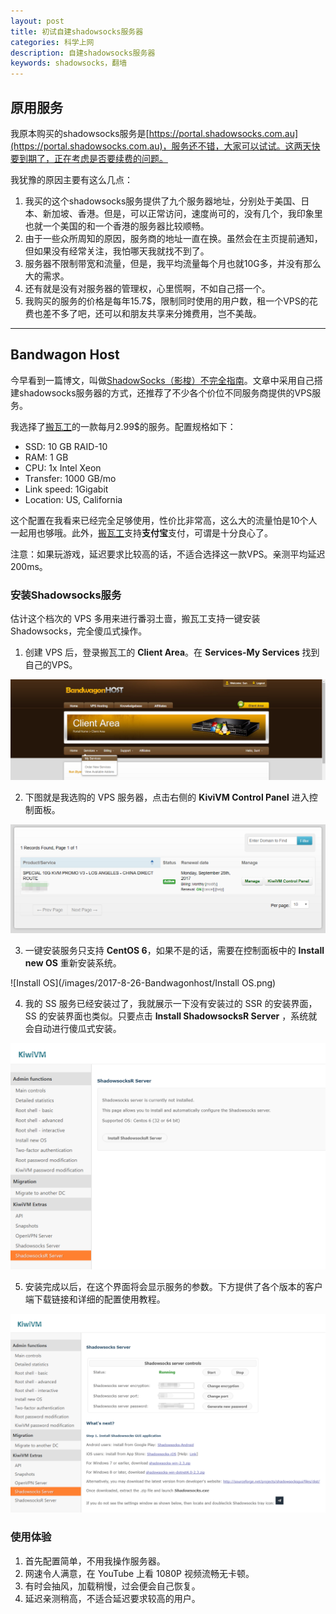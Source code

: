 ```yaml
---
layout: post
title: 初试自建shadowsocks服务器
categories: 科学上网
description: 自建shadowsocks服务器
keywords: shadowsocks，翻墙
---
```


## 原用服务

我原本购买的shadowsocks服务是[https://portal.shadowsocks.com.au](https://portal.shadowsocks.com.au)，服务还不错，大家可以试试。这两天快要到期了，正在考虑是否要续费的问题。

我犹豫的原因主要有这么几点：

1. 我买的这个shadowsocks服务提供了九个服务器地址，分别处于美国、日本、新加坡、香港。但是，可以正常访问，速度尚可的，没有几个，我印象里也就一个美国的和一个香港的服务器比较顺畅。
2. 由于一些众所周知的原因，服务商的地址一直在换。虽然会在主页提前通知，但如果没有经常关注，我怕哪天我就找不到了。
3. 服务器不限制带宽和流量，但是，我平均流量每个月也就10G多，并没有那么大的需求。
4. 还有就是没有对服务器的管理权，心里慌啊，不如自己搭一个。
5. 我购买的服务的价格是每年15.7$，限制同时使用的用户数，租一个VPS的花费也差不多了吧，还可以和朋友共享来分摊费用，岂不美哉。

----------------------------------------

## Bandwagon Host

今早看到一篇博文，叫做[ShadowSocks（影梭）不完全指南](http://www.auooo.com/2015/06/26/shadowsocks%EF%BC%88%E5%BD%B1%E6%A2%AD%EF%BC%89%E4%B8%8D%E5%AE%8C%E5%85%A8%E6%8C%87%E5%8D%97/#configuration)。文章中采用自己搭建shadowsocks服务器的方式，还推荐了不少各个价位不同服务商提供的VPS服务。

我选择了[搬瓦工](https://bandwagonhost.com)的一款每月2.99$的服务。配置规格如下：

- SSD: 10 GB RAID-10
- RAM: 1 GB
- CPU: 1x Intel Xeon
- Transfer: 1000 GB/mo
- Link speed: 1Gigabit
- Location: US, California

这个配置在我看来已经完全足够使用，性价比非常高，这么大的流量怕是10个人一起用也够哦。此外，[搬瓦工](https://bandwagonhost.com)支持**支付宝**支付，可谓是十分良心了。

注意：如果玩游戏，延迟要求比较高的话，不适合选择这一款VPS。亲测平均延迟200ms。

### 安装Shadowsocks服务

估计这个档次的 VPS 多用来进行番羽土啬，搬瓦工支持一键安装Shadowsocks，完全傻瓜式操作。

1. 创建 VPS 后，登录搬瓦工的 **Client Area**。在 **Services-My Services** 找到自己的VPS。

 ![My Service](/images/2017-8-26-Bandwagonhost/Myservice.png)

2. 下图就是我选购的 VPS 服务器，点击右侧的 **KiviVM Control Panel** 进入控制面板。

 ![VPS](/images/2017-8-26-Bandwagonhost/VPS.png)

3. 一键安装服务只支持 **CentOS 6**，如果不是的话，需要在控制面板中的 **Install new OS** 重新安装系统。

 ![Install OS](/images/2017-8-26-Bandwagonhost/Install OS.png)

4. 我的 SS 服务已经安装过了，我就展示一下没有安装过的 SSR 的安装界面，SS 的安装界面也类似。只要点击 **Install ShadowsocksR Server** ，系统就会自动进行傻瓜式安装。

 ![Install](/images/2017-8-26-Bandwagonhost/Install.png)

5. 安装完成以后，在这个界面将会显示服务的参数。下方提供了各个版本的客户端下载链接和详细的配置使用教程。

 ![Server](/images/2017-8-26-Bandwagonhost/Server.png)

### 使用体验

1. 首先配置简单，不用我操作服务器。
2. 网速令人满意，在 YouTube 上看 1080P 视频流畅无卡顿。
3. 有时会抽风，加载稍慢，过会便会自己恢复。
4. 延迟亲测稍高，不适合延迟要求较高的用户。